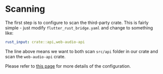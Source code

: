 # Scanning

The first step is to configure to scan the third-party crate.
This is fairly simple - just modify `flutter_rust_bridge.yaml` and change to something like:

```yaml
rust_input: crate::api,web-audio-api
```

The line above means we want to both scan `src/api` folder in our crate and scan the `web-audio-api` crate.

Please refer to [this page](../miscellaneous/multi-input) for more details of the configuration.
